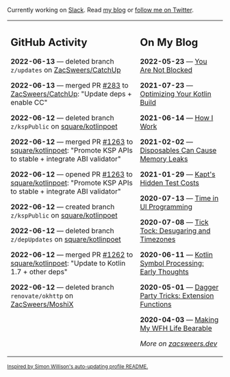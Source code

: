 Currently working on [Slack](https://slack.com/). Read [my blog](https://zacsweers.dev/) or [follow me on Twitter](https://twitter.com/ZacSweers).

<table><tr><td valign="top" width="60%">

## GitHub Activity
<!-- githubActivity starts -->
**2022-06-13** — deleted branch `z/updates` on [ZacSweers/CatchUp](https://github.com/ZacSweers/CatchUp)

**2022-06-13** — merged PR [#283](https://github.com/ZacSweers/CatchUp/pull/283) to [ZacSweers/CatchUp](https://github.com/ZacSweers/CatchUp): "Update deps + enable CC"

**2022-06-12** — deleted branch `z/kspPublic` on [square/kotlinpoet](https://github.com/square/kotlinpoet)

**2022-06-12** — merged PR [#1263](https://github.com/square/kotlinpoet/pull/1263) to [square/kotlinpoet](https://github.com/square/kotlinpoet): "Promote KSP APIs to stable + integrate ABI validator"

**2022-06-12** — opened PR [#1263](https://github.com/square/kotlinpoet/pull/1263) to [square/kotlinpoet](https://github.com/square/kotlinpoet): "Promote KSP APIs to stable + integrate ABI validator"

**2022-06-12** — created branch `z/kspPublic` on [square/kotlinpoet](https://github.com/square/kotlinpoet)

**2022-06-12** — deleted branch `z/depUpdates` on [square/kotlinpoet](https://github.com/square/kotlinpoet)

**2022-06-12** — merged PR [#1262](https://github.com/square/kotlinpoet/pull/1262) to [square/kotlinpoet](https://github.com/square/kotlinpoet): "Update to Kotlin 1.7 + other deps"

**2022-06-12** — deleted branch `renovate/okhttp` on [ZacSweers/MoshiX](https://github.com/ZacSweers/MoshiX)
<!-- githubActivity ends -->
</td><td valign="top" width="40%">

## On My Blog
<!-- blog starts -->
**2022-05-23** — [You Are Not Blocked](https://www.zacsweers.dev/you-are-not-blocked/)

**2021-07-23** — [Optimizing Your Kotlin Build](https://www.zacsweers.dev/optimizing-your-kotlin-build/)

**2021-06-14** — [How I Work](https://www.zacsweers.dev/how-i-work/)

**2021-02-02** — [Disposables Can Cause Memory Leaks](https://www.zacsweers.dev/disposables-can-cause-memory-leaks/)

**2021-01-29** — [Kapt's Hidden Test Costs](https://www.zacsweers.dev/kapts-hidden-test-costs/)

**2020-07-13** — [Time in UI Programming](https://www.zacsweers.dev/time-in-ui/)

**2020-07-08** — [Tick Tock: Desugaring and Timezones](https://www.zacsweers.dev/ticktock-desugaring-timezones/)

**2020-06-11** — [Kotlin Symbol Processing: Early Thoughts](https://www.zacsweers.dev/kotlin-symbol-processor-early-thoughts/)

**2020-05-01** — [Dagger Party Tricks: Extension Functions](https://www.zacsweers.dev/dagger-party-tricks-extension-functions/)

**2020-04-03** — [Making My WFH Life Bearable](https://www.zacsweers.dev/making-wfh-life-bearable/)
<!-- blog ends -->
_More on [zacsweers.dev](https://zacsweers.dev/)_
</td></tr></table>

<sub><a href="https://simonwillison.net/2020/Jul/10/self-updating-profile-readme/">Inspired by Simon Willison's auto-updating profile README.</a></sub>